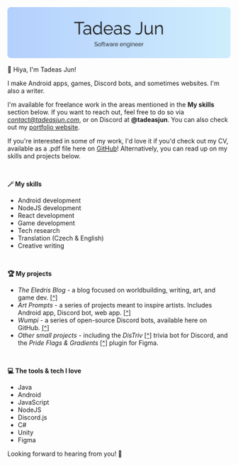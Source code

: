 ![header](github/header.png)

👋 Hiya, I'm Tadeas Jun!

I make Android apps, games, Discord bots, and sometimes websites. I'm also a writer.

I'm available for freelance work in the areas mentioned in the **My skills** section below. If you want to reach out, feel free to do so via *contact@tadeasjun.com*, or on Discord at **@tadeasjun**. You can also check out my [portfolio website](https://www.tadeasjun.com/).

If you're interested in some of my work, I'd love it if you'd check out my CV, available as a .pdf file here on [GitHub](/TadeasJun_CV.pdf)! Alternatively, you can read up on my skills and projects below.

&nbsp; &nbsp; 

**🪄  My skills**
- Android development
- NodeJS development
- React development
- Game development
- Tech research
- Translation (Czech & English)
- Creative writing

&nbsp; &nbsp; 

**🏆  My projects**
- *The Eledris Blog* - a blog focused on worldbuilding, writing, art, and game dev. [[^]](https://eledris.com/)
- *Art Prompts* - a series of projects meant to inspire artists. Includes Android app, Discord bot, web app. [[^]](https://artprompts.app/)
- *Wumpi* - a series of open-source Discord bots, available here on GitHub. [[^]](https://github.com/stars/Tadeas-Jun/lists/wumpi/)
- *Other small projects* - including the *DisTriv* [[^]](https://discord.com/api/oauth2/authorize?client_id=836169090380070942&permissions=2147483648&scope=bot%20applications.commands) trivia bot for Discord, and the *Pride Flags & Gradients* [[^]](https://github.com/Tadeas-Jun/figma-pride) plugin for Figma.

&nbsp; &nbsp; 

**💻  The tools & tech I love**
- Java
- Android
- JavaScript
- NodeJS
- Discord.js
- C#
- Unity
- Figma

Looking forward to hearing from you! 💖
